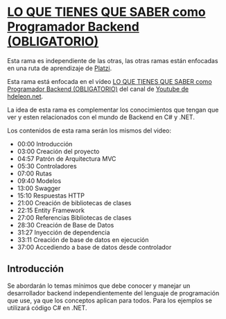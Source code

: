 # [LO QUE TIENES QUE SABER como Programador Backend (OBLIGATORIO)](https://www.youtube.com/watch?v=2TY_TkjRUp0)

Esta rama es independiente de las otras, las otras ramas están enfocadas en una ruta de aprendizaje de [Platzi](https://platzi.com).

Esta rama está enfocada en el vídeo [LO QUE TIENES QUE SABER como Programador Backend (OBLIGATORIO)](https://www.youtube.com/watch?v=2TY_TkjRUp0) del canal de [Youtube de hdeleon.net](https://www.youtube.com/@hdeleonnet).

La idea de esta rama es complementar los conocimientos que tengan que ver y esten relacionados con el mundo de Backend en C# y .NET.

Los contenidos de esta rama serán los mismos del video:

- 00:00 Introducción
- 03:00 Creación del proyecto
- 04:57 Patrón de Arquitectura MVC
- 05:30 Controladores
- 07:00 Rutas
- 09:40 Modelos
- 13:00 Swagger
- 15:10 Respuestas HTTP
- 21:00 Creación de bibliotecas de clases
- 22:15 Entity Framework
- 27:00 Referencias Bibliotecas de clases
- 28:30 Creación de Base de Datos
- 31:27 Inyección de dependencia
- 33:11 Creación de base de datos en ejecución
- 37:00 Accediendo a base de datos desde controlador

## Introducción

Se abordarán lo temas mínimos que debe conocer y manejar un desarrollador backend independientemente del lenguaje de programación que use, ya que los conceptos aplican para todos. Para los ejemplos se utilizará código C# en .NET.
